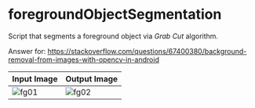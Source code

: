 # foregroundObjectSegmentation
Script that segments a foreground object via _Grab Cut_ algorithm.

Answer for: https://stackoverflow.com/questions/67400380/background-removal-from-images-with-opencv-in-android

|        Input Image        |Output Image             |
---------------------------|-------------------------------|
|![fg01](https://user-images.githubusercontent.com/8327505/153323463-4bbaedc0-4903-4d30-9b57-61ca67423e45.png)|![fg02](https://user-images.githubusercontent.com/8327505/153323477-b4c4f27d-9db2-4541-9f00-7d84e6463a9a.png)|

